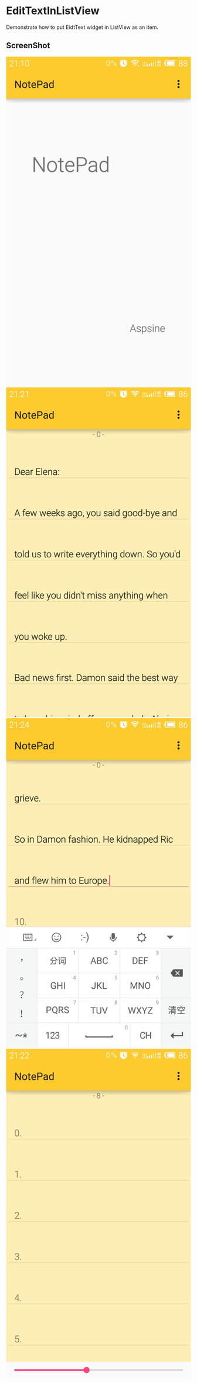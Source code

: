 # EditTextInListView
Demonstrate how to put EidtText widget in ListView as an item.

## ScreenShot

![Cover](https://raw.githubusercontent.com/Aspsine/EditTextInListView/master/art/1.jpg)
![Cover](https://raw.githubusercontent.com/Aspsine/EditTextInListView/master/art/2.jpg)
![Cover](https://raw.githubusercontent.com/Aspsine/EditTextInListView/master/art/4.jpg)
![Cover](https://raw.githubusercontent.com/Aspsine/EditTextInListView/master/art/3.jpg)

